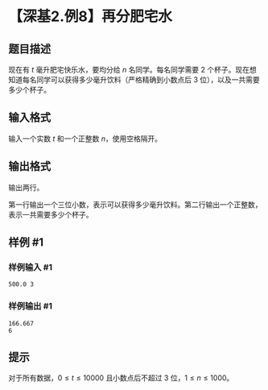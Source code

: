 # 【深基2.例8】再分肥宅水

## 题目描述

现在有 $t$ 毫升肥宅快乐水，要均分给 $n$ 名同学。每名同学需要 $2$ 个杯子。现在想知道每名同学可以获得多少毫升饮料（严格精确到小数点后 $3$ 位），以及一共需要多少个杯子。



## 输入格式

输入一个实数 $t$ 和一个正整数 $n$，使用空格隔开。

## 输出格式

输出两行。

第一行输出一个三位小数，表示可以获得多少毫升饮料。第二行输出一个正整数，表示一共需要多少个杯子。

## 样例 #1

### 样例输入 #1
```
500.0 3
```

### 样例输出 #1

```
166.667
6
```

## 提示

对于所有数据，$0\leq t\leq 10000$ 且小数点后不超过 $3$ 位，$1\leq n\leq 1000$。
